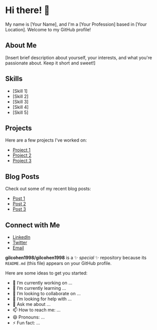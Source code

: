 # Hi there! 👋

My name is [Your Name], and I'm a [Your Profession] based in [Your Location]. Welcome to my GitHub profile!

## About Me

[Insert brief description about yourself, your interests, and what you're passionate about. Keep it short and sweet!]

## Skills

- [Skill 1]
- [Skill 2]
- [Skill 3]
- [Skill 4]
- [Skill 5]

## Projects

Here are a few projects I've worked on:

- [Project 1](link)
- [Project 2](link)
- [Project 3](link)

## Blog Posts

Check out some of my recent blog posts:

- [Post 1](link)
- [Post 2](link)
- [Post 3](link)

## Connect with Me

- [LinkedIn](link)
- [Twitter](link)
- [Email](link)


**gilcohen1998/gilcohen1998** is a ✨ _special_ ✨ repository because its `README.md` (this file) appears on your GitHub profile.

Here are some ideas to get you started:

- 🔭 I’m currently working on ...
- 🌱 I’m currently learning ...
- 👯 I’m looking to collaborate on ...
- 🤔 I’m looking for help with ...
- 💬 Ask me about ...
- 📫 How to reach me: ...
- 😄 Pronouns: ...
- ⚡ Fun fact: ...
